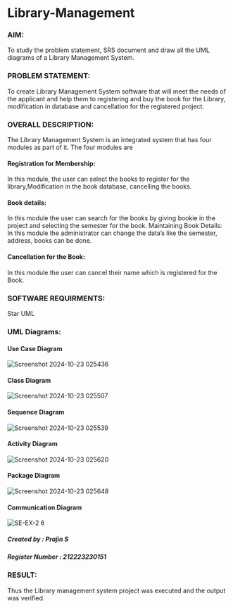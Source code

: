 # Library-Management
### AIM:
To study the problem statement, SRS document and draw all the UML diagrams of a Library Management System.
### PROBLEM STATEMENT:
To create Library Management System software that will meet the needs of the applicant
and help them to registering and buy the book for the Library, modification in database and
cancellation for the registered project.
### OVERALL DESCRIPTION:
The Library Management System is an integrated system that has four modules as part of
it. The four modules are
#### Registration for Membership:
In this module, the user can select the books to register for the library,Modification in the book
database, cancelling the books.
#### Book details:
In this module the user can search for the books by giving bookie in the project and selecting
the semester for the book.
Maintaining Book Details:
In this module the administrator can change the data’s like the semester, address, books can be
done.
#### Cancellation for the Book:
In this module the user can cancel their name which is registered for the Book.
### SOFTWARE REQUIRMENTS:
Star UML
### UML Diagrams:
#### Use Case Diagram
![Screenshot 2024-10-23 025436](https://github.com/user-attachments/assets/211404d4-7297-4263-b6a6-72a54071c12f)

#### Class Diagram
![Screenshot 2024-10-23 025507](https://github.com/user-attachments/assets/583e8f2b-99e1-488d-9f6b-bd410b3b9106)


#### Sequence Diagram
![Screenshot 2024-10-23 025539](https://github.com/user-attachments/assets/7849eff0-d837-44cc-88cf-aaa7a93161e9)


#### Activity Diagram
![Screenshot 2024-10-23 025620](https://github.com/user-attachments/assets/125a09e6-88c5-44be-a265-3b7c514c095f)


#### Package Diagram
![Screenshot 2024-10-23 025648](https://github.com/user-attachments/assets/3fafd38e-5a8d-4540-a1e0-1d89c3049514)


#### Communication Diagram
![SE-EX-2 6](https://github.com/user-attachments/assets/a6c8ef0b-0998-4470-9146-81eba6bd6c1f)


##### Created by : Prajin S
##### Register Number : 212223230151
### RESULT:
Thus the Library management system project was executed and the output was verified.
